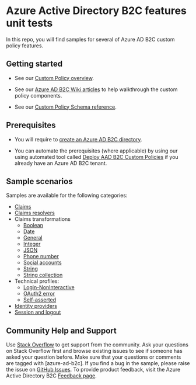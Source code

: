 # Azure Active Directory B2C features unit tests

In this repo, you will find samples for several of Azure AD B2C custom policy features.

## Getting started

- See our [Custom Policy overview](https://docs.microsoft.com/en-us/azure/active-directory-b2c/custom-policy-overview).

- See our [Azure AD B2C Wiki articles](https://azure-ad-b2c.github.io/azureadb2ccommunity.io/docs/custom-policy-concepts/) to help walkthrough the custom policy components.

- See our [Custom Policy Schema reference](https://docs.microsoft.com/en-us/azure/active-directory-b2c/trustframeworkpolicy).

## Prerequisites
- You will require to [create an Azure AD B2C directory](https://docs.microsoft.com/en-us/azure/active-directory-b2c/tutorial-create-tenant).

- You can automate the prerequisites (where applicable) by using our using automated tool called [Deploy AAD B2C Custom Policies](https://aka.ms/iefsetup) if you already have an Azure AD B2C tenant.

## Sample scenarios

Samples are available for the following categories:

- [Claims](claims)
- [Claims resolvers](claims-resolver)
- Claims transformations
  - [Boolean](claims-transformation/boolean/)
  - [Date](claims-transformation/date/)
  - [General](claims-transformation/general/)
  - [Integer](claims-transformation/integer/)
  - [JSON](claims-transformation/json/)
  - [Phone number](claims-transformation/phoneNumber/)
  - [Social accounts](claims-transformation/social/)
  - [String](claims-transformation/string/)
  - [String collection](claims-transformation/stringCollection/)
- Technical profiles:
  - [Login-NonInteractive](technical-profiles/login-NonInteractive/)
  - [OAuth2 error](technical-profiles/oauth2-error/)
  - [Self-asserted](technical-profiles/self-asserted/)
- [Identity providers](Identity-providers)
- [Session and logout](./session)

## Community Help and Support

Use [Stack Overflow](https://stackoverflow.com/questions/tagged/azure-ad-b2c) to get support from the community. Ask your questions on Stack Overflow first and browse existing issues to see if someone has asked your question before. Make sure that your questions or comments are tagged with [azure-ad-b2c].
If you find a bug in the sample, please raise the issue on [GitHub Issues](https://github.com/azure-ad-b2c/samples/issues).
To provide product feedback, visit the Azure Active Directory B2C [Feedback page](https://feedback.azure.com/d365community/forum/22920db1-ad25-ec11-b6e6-000d3a4f0789#).
